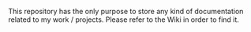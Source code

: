 This repository has the only purpose to store any kind of documentation related to my work / projects.
Please refer to the Wiki in order to find it.
